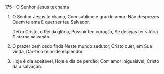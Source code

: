 175 - O Senhor Jesus te chama

1. O Senhor Jesus te chama,
   Com sublime e grande amor;
   Não desprezes Quem te ama
   E quer ser teu Salvador.

   Deixa Cristo, o Rei da glória,
   Possuir teu coração,
   Se desejas ter vitória
   E eterna salvação.

2. O prazer bem cedo finda
   Neste mundo sedutor;
   Cristo quer, em Sua vinda,
   Dar-te o reino de esplendor.

3. Hoje é dia aceitável,
   Hoje é dia de perdão;
   Com amor inigualável,
   Cristo dá a salvação.

